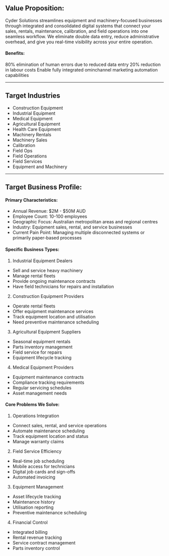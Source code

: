 ## Value Proposition:
Cyder Solutions streamlines equipment and machinery-focused businesses through integrated and consolidated digital systems that connect your sales, rentals, maintenance, calibration, and field operations into one seamless workflow. We eliminate double data entry, reduce administrative overhead, and give you real-time visibility across your entire operation.

#### Benefits:
80% elimination of human errors due to reduced data entry
20% reduction in labour costs
Enable fully integrated ominchannel marketing automation capabilities

---
## Target Industries
- Construction Equipment
- Industrial Equipment
- Medical Equipment
- Agricultural Equipment
- Health Care Equipment
- Machinery Rentals
- Machinery Sales
- Calibration
- Field Ops
- Field Operations
- Field Services
- Equipment and Machinery


---
## Target Business Profile:
#### Primary Characteristics:
- Annual Revenue: $2M - $50M AUD
- Employee Count: 10-100 employees
- Geographic Focus: Australian metropolitan areas and regional centres
- Industry: Equipment sales, rental, and service businesses
- Current Pain Point: Managing multiple disconnected systems or primarily paper-based processes

#### Specific Business Types:
1. Industrial Equipment Dealers
- Sell and service heavy machinery
- Manage rental fleets
- Provide ongoing maintenance contracts
- Have field technicians for repairs and installation

2. Construction Equipment Providers
- Operate rental fleets
- Offer equipment maintenance services
- Track equipment location and utilisation
- Need preventive maintenance scheduling

3. Agricultural Equipment Suppliers
- Seasonal equipment rentals
- Parts inventory management
- Field service for repairs
- Equipment lifecycle tracking

4. Medical Equipment Providers
- Equipment maintenance contracts
- Compliance tracking requirements
- Regular servicing schedules
- Asset management needs

#### Core Problems We Solve:
1. Operations Integration
- Connect sales, rental, and service operations
- Automate maintenance scheduling
- Track equipment location and status
- Manage warranty claims

2. Field Service Efficiency
- Real-time job scheduling
- Mobile access for technicians
- Digital job cards and sign-offs
- Automated invoicing

3. Equipment Management
- Asset lifecycle tracking
- Maintenance history
- Utilisation reporting
- Preventive maintenance scheduling

4. Financial Control
- Integrated billing
- Rental revenue tracking
- Service contract management
- Parts inventory control
